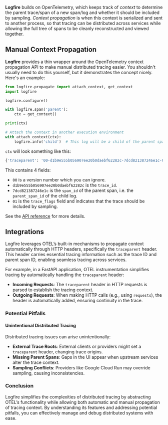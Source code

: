 **Logfire** builds on OpenTelemetry, which keeps track of *context* to determine the parent trace/span of a new span/log and whether it should be included by sampling. *Context propagation* is when this context is serialized and sent to another process, so that tracing can be distributed across services while allowing the full tree of spans to be cleanly reconstructed and viewed together.

## Manual Context Propagation

**Logfire** provides a thin wrapper around the OpenTelemetry context propagation API to make manual distributed tracing easier. You shouldn't usually need to do this yourself, but it demonstrates the concept nicely. Here's an example:

```python
from logfire.propagate import attach_context, get_context
import logfire

logfire.configure()

with logfire.span('parent'):
    ctx = get_context()

print(ctx)

# Attach the context in another execution environment
with attach_context(ctx):
    logfire.info('child')  # This log will be a child of the parent span.
```

`ctx` will look something like this:

```python
{'traceparent': '00-d1b9e555b056907ee20b0daebf62282c-7dcd821387246e1c-01'}
```

This contains 4 fields:

- `00` is a version number which you can ignore.
- `d1b9e555b056907ee20b0daebf62282c` is the `trace_id`.
- `7dcd821387246e1c` is the `span_id` of the parent span, i.e. the `parent_span_id` of the child log.
- `01` is the `trace_flags` field and indicates that the trace should be included by sampling.

See the [API reference](../../reference/api/propagate.md) for more details.

## Integrations



Logfire leverages OTEL’s built-in mechanisms to propagate context automatically through HTTP headers, specifically the `traceparent` header. This header carries essential tracing information such as the trace ID and parent span ID, enabling seamless tracing across services.

For example, in a FastAPI application, OTEL instrumentation simplifies tracing by automatically handling the `traceparent` header:

- **Incoming Requests**: The `traceparent` header in HTTP requests is parsed to establish the tracing context.
- **Outgoing Requests**: When making HTTP calls (e.g., using `requests`), the header is automatically added, ensuring continuity in the trace.

### Potential Pitfalls

#### Unintentional Distributed Tracing

Distributed tracing issues can arise unintentionally:

- **External Trace Roots**: External clients or providers might set a `traceparent` header, changing trace origins.
- **Missing Parent Spans**: Gaps in the UI appear when upstream services alter the trace context.
- **Sampling Conflicts**: Providers like Google Cloud Run may override sampling, causing inconsistencies.

### Conclusion

Logfire simplifies the complexities of distributed tracing by abstracting OTEL’s functionality while allowing both automatic and manual propagation of tracing context. By understanding its features and addressing potential pitfalls, you can effectively manage and debug distributed systems with ease.
